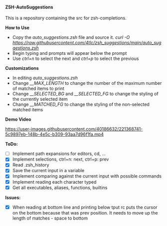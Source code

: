 #### ZSH-AutoSuggestions

This is a repository containing the src for zsh-completions.

**How to Use**
- Copy the *auto_suggestions.zsh* file and source it. *curl -O https://raw.githubusercontent.com/4tlc/zsh_suggestions/main/auto_suggestions.zsh*
- Begin typing and prompts will appear below the prompt
- Use *ctrl+n* to select the next and *ctrl+p* to select the previous

**Customizations**
- In editing *auto_suggestions.zsh*
- Change *__MAX_LENGTH* to change the number of the maximum number of matched items to print
- Change *__SELECTED_BG* and *__SELECTED_FG* to change the styling of the currently selected item
- Change *__MATCHED_FG* to change the styling of the non-selected matched items

**Demo Video**


https://user-images.githubusercontent.com/40186632/221368741-5c9897eb-148b-4e5c-b309-93aa7d96f1fa.mp4


**ToDo:**
* [ ] Implement path expansions for editors, cd, ...
* [x] Implement selections, ctrl+n: next, ctrl+p: prev
* [x] Read .zsh_history
* [x] Save the current input in a variable
* [x] Implement comparing against the current input with possible commands
* [x] Implement reading each character typed
* [x] Get all executables, aliases, functions, builtins

**Issues:**
* [x] When reading at bottom line and printing below tput rc puts the cursor on the bottom because that was prev position. It needs to move up the length of matches - space to bottom
